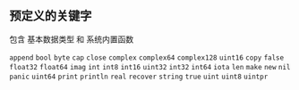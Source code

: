 ##  预定义的关键字
包含 基本数据类型 和 系统内置函数

`append` `bool` `byte` `cap` `close` `complex` `complex64` 
`complex128` `uint16` `copy` `false` `float32` `float64` 
`imag` `int` `int8` `int16` `uint32` `int32` `int64` 
`iota` `len` `make` `new` `nil` `panic` `uint64` `print` 
`println` `real` `recover` `string` `true` `uint` 
`uint8` `uintpr` 
